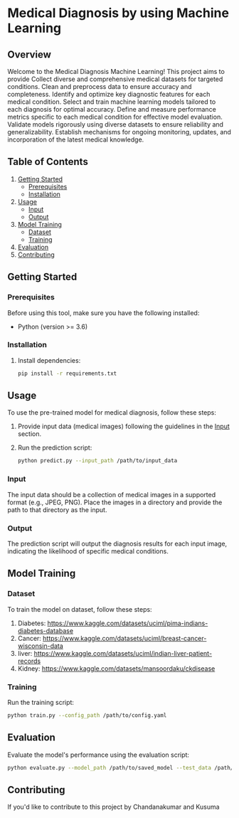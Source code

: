 

# Medical Diagnosis by using Machine Learning

## Overview

Welcome to the Medical Diagnosis Machine Learning! This project aims to provide Collect diverse and comprehensive medical datasets for targeted conditions. Clean and preprocess data to ensure accuracy and completeness. Identify and optimize key diagnostic features for each medical condition. Select and train machine learning models tailored to each diagnosis for optimal accuracy. Define and measure performance metrics specific to each medical condition for effective model evaluation. Validate models rigorously using diverse datasets to ensure reliability and generalizability. Establish mechanisms for ongoing monitoring, updates, and incorporation of the latest medical knowledge.

## Table of Contents

1. [Getting Started](#getting-started)
   - [Prerequisites](#prerequisites)
   - [Installation](#installation)
2. [Usage](#usage)
   - [Input](#input)
   - [Output](#output)
3. [Model Training](#model-training)
   - [Dataset](#dataset)
   - [Training](#training)
4. [Evaluation](#evaluation)
5. [Contributing](#contributing)

## Getting Started

### Prerequisites

Before using this tool, make sure you have the following installed:

- Python (version >= 3.6)

### Installation

1. Install dependencies:

   ```bash
   pip install -r requirements.txt
   ```

## Usage

To use the pre-trained model for medical diagnosis, follow these steps:

1. Provide input data (medical images) following the guidelines in the [Input](#input) section.
2. Run the prediction script:

   ```bash
   python predict.py --input_path /path/to/input_data
   ```

### Input

The input data should be a collection of medical images in a supported format (e.g., JPEG, PNG). Place the images in a directory and provide the path to that directory as the input.

### Output

The prediction script will output the diagnosis results for each input image, indicating the likelihood of specific medical conditions.

## Model Training

### Dataset

To train the model on dataset, follow these steps:

1. Diabetes:  https://www.kaggle.com/datasets/uciml/pima-indians-diabetes-database
2. Cancer: https://www.kaggle.com/datasets/uciml/breast-cancer-wisconsin-data
3. liver: https://www.kaggle.com/datasets/uciml/indian-liver-patient-records
4. Kidney: https://www.kaggle.com/datasets/mansoordaku/ckdisease


### Training

Run the training script:

```bash
python train.py --config_path /path/to/config.yaml
```

## Evaluation

Evaluate the model's performance using the evaluation script:

```bash
python evaluate.py --model_path /path/to/saved_model --test_data /path/to/test_data
```

## Contributing

If you'd like to contribute to this project by Chandanakumar and Kusuma
